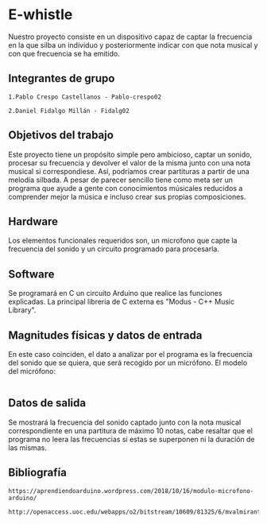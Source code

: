 # E-whistle

Nuestro proyecto consiste en un dispositivo capaz de captar la frecuencia en la que silba un individuo y posteriormente indicar con que nota musical y con que frecuencia se ha emitido.

## Integrantes de grupo
```
1.Pablo Crespo Castellanos - Pablo-crespo02
```
```
2.Daniel Fidalgo Millán - Fidalg02
```

## Objetivos del trabajo
Este proyecto tiene un propósito simple pero ambicioso, captar un sonido, procesar su frecuencia y devolver el valor de la misma junto con una nota musical si correspondiese.
Así, podríamos crear partituras a partir de una melodía silbada. A pesar de parecer sencillo tiene como meta ser un programa que ayude a gente con conocimientos músicales reducidos a comprender mejor la música e incluso crear sus propias composiciones.

## Hardware 
Los elementos funcionales requeridos son, un microfono que capte la frecuencia del sonido y un circuito programado para procesarla.

## Software
Se programará en C un circuito Arduino que realice las funciones explicadas.
La principal libreria de C externa es "Modus - C++ Music Library".

## Magnitudes físicas y datos de entrada
En este caso coinciden, el dato a analizar por el programa es la frecuencia del sonido que se quiera, que será recogido por un micrófono. 
El modelo del micrófono:
```
```
## Datos de salida 

Se mostrará la frecuencia del sonido captado junto con la nota musical correspondiente en una partitura de máximo 10 notas, cabe resaltar que el programa no leera las frecuencias si estas se superponen ni la duración de las mismas.

## Bibliografía
```
https://aprendiendoarduino.wordpress.com/2018/10/16/modulo-microfono-arduino/
```
```
http://openaccess.uoc.edu/webapps/o2/bitstream/10609/81325/6/mvalmirantearenaTFG0618memoria.pdf
```
